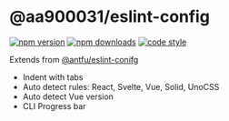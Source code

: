 # @aa900031/eslint-config

[![npm version][npm-version-src]][npm-version-href]
[![npm downloads][npm-downloads-src]][npm-downloads-href]
[![code style](https://antfu.me/badge-code-style.svg)](https://github.com/antfu/eslint-config)

Extends from [@antfu/eslint-conifg](https://github.com/antfu/eslint-config)

- Indent with tabs
- Auto detect rules: React, Svelte, Vue, Solid, UnoCSS
- Auto detect Vue version
- CLI Progress bar

<!-- Link Resources -->

[npm-version-src]: https://img.shields.io/npm/v/@aa900031/eslint-config?style=flat&colorA=18181B&colorB=F0DB4F
[npm-version-href]: https://npmjs.com/package/@aa900031/eslint-config
[npm-downloads-src]: https://img.shields.io/npm/dm/@aa900031/eslint-config?style=flat&colorA=18181B&colorB=F0DB4F
[npm-downloads-href]: https://npmjs.com/package/@aa900031/eslint-config
